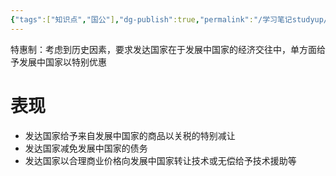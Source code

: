 ```yaml
---
{"tags":["知识点","国公"],"dg-publish":true,"permalink":"/学习笔记studyup/国际公法/特惠制/","dgPassFrontmatter":true,"created":"2024-11-04T19:44:29.773+08:00","updated":"2024-11-04T19:45:04.429+08:00"}
---
```


特惠制：考虑到历史因素，要求发达国家在于发展中国家的经济交往中，单方面给予发展中国家以特别优惠
# 表现
- 发达国家给予来自发展中国家的商品以关税的特别减让
- 发达国家减免发展中国家的债务
- 发达国家以合理商业价格向发展中国家转让技术或无偿给予技术援助等